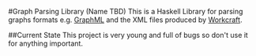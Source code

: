 #Graph Parsing Library (Name TBD)
This is a Haskell Library for parsing graphs formats e.g. [GraphML](http://graphml.graphdrawing.org/) and the XML files produced by [Workcraft](www.workcraft.org).

##Current State
This project is very young and full of bugs so don't use it for anything important.
